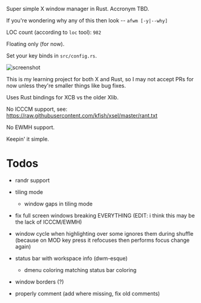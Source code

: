 Super simple X window manager in Rust. Accronym TBD.

If you're wondering why any of this then look -- `afwm [-y|--why]`

LOC count (according to `loc` tool): `982`

Floating only (for now).

Set your key binds in `src/config.rs`.

![screenshot](https://github.com/grufwub/afwm/raw/master/screenshot.png)

This is my learning project for both X and Rust, so I may not accept PRs for now unless
they're smaller things like bug fixes.

Uses Rust bindings for XCB vs the older Xlib.

No ICCCM support, see: https://raw.githubusercontent.com/kfish/xsel/master/rant.txt

No EWMH support.

Keepin' it simple.

# Todos

- randr support

- tiling mode
  - window gaps in tiling mode

- fix full screen windows breaking EVERYTHING (EDIT: i think this may be the lack of ICCCM/EWMH)

- window cycle when highlighting over some ignores them during shuffle
  (because on MOD key press it refocuses then performs focus change again)

- status bar with workspace info (dwm-esque)
  - dmenu coloring matching status bar coloring

- window borders (?)

- properly comment (add where missing, fix old comments)

